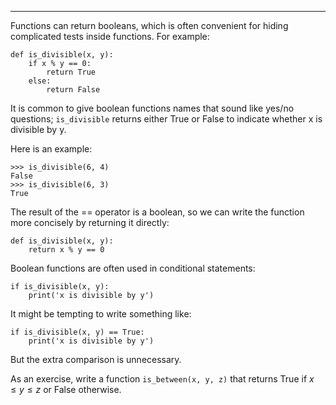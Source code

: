 -----------------

Functions can return booleans, which is often convenient for hiding complicated tests inside functions. For example:

    def is_divisible(x, y):
        if x % y == 0:
            return True
        else:
            return False

It is common to give boolean functions names that sound like yes/no questions; `is_divisible` returns either <span>True</span> or <span>False</span> to indicate whether <span>x</span> is divisible by <span>y</span>.

Here is an example:

    >>> is_divisible(6, 4)
    False
    >>> is_divisible(6, 3)
    True

The result of the <span>==</span> operator is a boolean, so we can write the function more concisely by returning it directly:

    def is_divisible(x, y):
        return x % y == 0

Boolean functions are often used in conditional statements:

    if is_divisible(x, y):
        print('x is divisible by y')

It might be tempting to write something like:

    if is_divisible(x, y) == True:
        print('x is divisible by y')

But the extra comparison is unnecessary.

As an exercise, write a function `is_between(x, y, z)` that returns <span>True</span> if $x \le y \le z$ or <span>False</span> otherwise.

